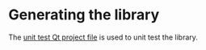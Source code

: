 # Generating the library

The [unit test Qt project file](teste_concordancia.pro) is used to unit test the library.